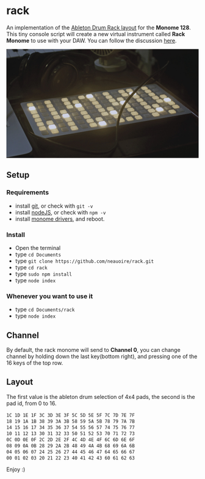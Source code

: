 # rack

An implementation of the [Ableton Drum Rack layout](https://llllllll.co/t/using-a-grid-as-linnstrument/23637/34?u=neauoire) for the **Monome 128**. This tiny console script will create a new virtual instrument called **Rack Monome** to use with your DAW. You can follow the discussion [here](https://llllllll.co/t/using-a-grid-as-linnstrument/23637).

<img src='https://raw.githubusercontent.com/neauoire/linn/master/PREVIEW.jpg' width='600'/>

## Setup

### Requirements

- install [git](https://hackernoon.com/install-git-on-mac-a884f0c9d32c), or check with `git -v`
- install [nodeJS](https://nodejs.org/en/), or check with `npm -v`
- install [monome drivers](https://monome.org/docs/setup/), and reboot.

### Install

- Open the terminal
- type `cd Documents`
- type `git clone https://github.com/neauoire/rack.git`
- type `cd rack`
- type `sudo npm install`
- type `node index`

### Whenever you want to use it

- type `cd Documents/rack`
- type `node index`

## Channel

By default, the rack monome will send to **Channel 0**, you can change channel by holding down the last key(bottom right), and pressing one of the 16 keys of the top row.

## Layout

The first value is the ableton drum selection of 4x4 pads, the second is the pad id, from 0 to 16.

```
1C 1D 1E 1F 3C 3D 3E 3F 5C 5D 5E 5F 7C 7D 7E 7F
18 19 1A 1B 38 39 3A 3B 58 59 5A 5B 78 79 7A 7B
14 15 16 17 34 35 36 37 54 55 56 57 74 75 76 77
10 11 12 13 30 31 32 33 50 51 52 53 70 71 72 73
0C 0D 0E 0F 2C 2D 2E 2F 4C 4D 4E 4F 6C 6D 6E 6F
08 09 0A 0B 28 29 2A 2B 48 49 4A 4B 68 69 6A 6B
04 05 06 07 24 25 26 27 44 45 46 47 64 65 66 67
00 01 02 03 20 21 22 23 40 41 42 43 60 61 62 63
```

Enjoy :)